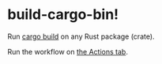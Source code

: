 # build-cargo-bin!

Run [cargo build](https://doc.rust-lang.org/cargo/commands/cargo-build.html) on any Rust package (crate).

Run the workflow on [the Actions tab](https://github.com/szepeviktor/build-cargo-bin/actions/workflows/cargo-build.yml).
